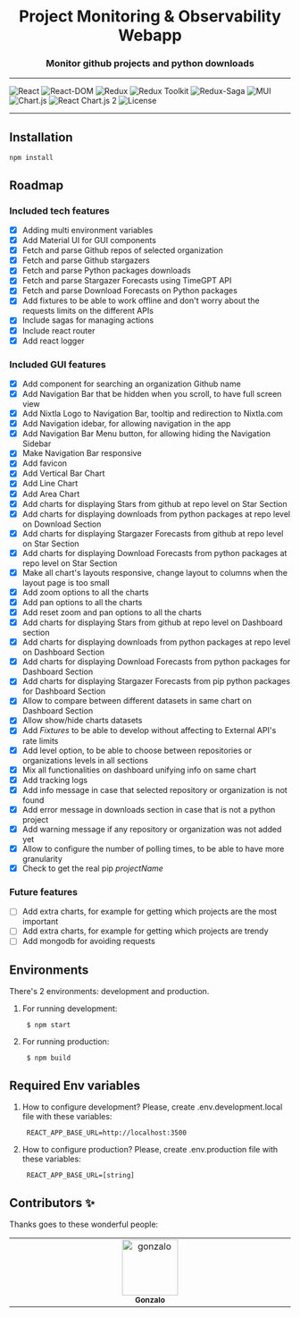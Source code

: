 <div align="center">
    <h1>
        Project Monitoring & Observability Webapp
    </h1>
    <h3>
        Monitor github projects and python downloads
    </h3>
</div>

---
![React](https://img.shields.io/badge/React-18.2.0-61DAFB?logo=react&logoColor=white)
![React-DOM](https://img.shields.io/badge/React--DOM-18.2.0-61DAFB)
![Redux](https://img.shields.io/badge/Redux-9.1.0-764ABC?logo=redux&logoColor=white)
![Redux Toolkit](https://img.shields.io/badge/Redux--Toolkit-2.2.1-764ABC?logo=redux&logoColor=white)
![Redux-Saga](https://img.shields.io/badge/Redux--Saga-1.3.0-764ABC)
![MUI](https://img.shields.io/badge/MUI-5.15.10-007FFF?logo=mui&logoColor=white)
![Chart.js](https://img.shields.io/badge/Chart.js-4.4.1-F9A03C?logo=chart.js&logoColor=white)
![React Chart.js 2](https://img.shields.io/badge/React--Chart.js--2-5.2.0-F9A03C)
![License](https://img.shields.io/badge/License-MIT-green)

---
## Installation

    npm install

## Roadmap

### Included tech features

- [x] Adding multi environment variables
- [x] Add Material UI for GUI components
- [x] Fetch and parse Github repos of selected organization
- [x] Fetch and parse Github stargazers
- [x] Fetch and parse Python packages downloads
- [x] Fetch and parse Stargazer Forecasts using TimeGPT API
- [x] Fetch and parse Download Forecasts on Python packages
- [x] Add fixtures to be able to work offline and don't worry about the requests limits on the different APIs
- [x] Include sagas for managing actions
- [x] Include react router
- [x] Add react logger

### Included GUI features

- [x] Add component for searching an organization Github name
- [x] Add Navigation Bar that be hidden when you scroll, to have full screen view
- [x] Add Nixtla Logo to Navigation Bar, tooltip and redirection to Nixtla.com
- [x] Add Navigation idebar, for allowing navigation in the app
- [x] Add Navigation Bar Menu button, for allowing hiding the Navigation Sidebar
- [x] Make Navigation Bar responsive
- [x] Add favicon
- [x] Add Vertical Bar Chart
- [x] Add Line Chart
- [x] Add Area Chart
- [x] Add charts for displaying Stars from github at repo level on Star Section
- [x] Add charts for displaying downloads from python packages at repo level on Download Section
- [x] Add charts for displaying Stargazer Forecasts from github at repo level on Star Section
- [x] Add charts for displaying Download Forecasts from python packages at repo level on Star Section
- [x] Make all chart's layouts responsive, change layout to columns when the layout page is too small
- [x] Add zoom options to all the charts
- [x] Add pan options to all the charts
- [x] Add reset zoom and pan options to all the charts
- [x] Add charts for displaying Stars from github at repo level on Dashboard section
- [x] Add charts for displaying downloads from python packages at repo level on Dashboard Section
- [x] Add charts for displaying Download Forecasts from python packages for Dashboard Section
- [x] Add charts for displaying Stargazer Forecasts from pip python packages for Dashboard Section
- [x] Allow to compare between different datasets in same chart on Dashboard Section
- [x] Allow show/hide charts datasets
- [x] Add *Fixtures* to be able to develop without affecting to External API's rate limits
- [x] Add level option, to be able to choose between repositories or organizations levels in all sections
- [x] Mix all functionalities on dashboard unifying info on same chart
- [x] Add tracking logs
- [x] Add info message in case that selected repository or organization is not found
- [x] Add error message in downloads section in case that is not a python project
- [x] Add warning message if any repository or organization was not added yet
- [x] Allow to configure the number of polling times, to be able to have more granularity
- [x] Check to get the real  pip *projectName*

### Future features

- [ ] Add extra charts, for example for getting which projects are the most important
- [ ] Add extra charts, for example for getting which projects are trendy
- [ ] Add mongodb for avoiding requests

## Environments

There's 2 environments: development and production.

1. For running development:

        $ npm start

2. For running production:

        $ npm build


## Required Env variables

1. How to configure development? Please, create .env.development.local file with these variables:

        REACT_APP_BASE_URL=http://localhost:3500

2. How to configure production? Please, create .env.production file with these variables:

        REACT_APP_BASE_URL=[string]

## Contributors ✨

Thanks goes to these wonderful people:


<table>
  <tbody>
    <tr>
      <td align="center" valign="top" width="14.28%"><a href="https://github.com/sgonzaloc"><img src="https://avatars.githubusercontent.com/u/6353386?v=4?s=100" width="100px;" alt="gonzalo"/><br /><sub><b>Gonzalo</b></sub></a></td>
    </tr>
  </tbody>
</table>
